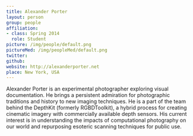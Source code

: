 ```yaml
---
title: Alexander Porter
layout: person
group: people
affiliation:
- class: Spring 2014
  role: Student
picture: /img/people/default.png 
pictureMed: /img/peopleMed/default.png 
twitter:
github:
website: http://alexanderporter.net
place: New York, USA
---
```

Alexander Porter is an experimental photographer exploring visual documentation. He brings a persistent admiration for photographic traditions and history to new imaging techniques. He is a part of the team behind the DepthKit (formerly RGBDToolkit), a hybrid process for creating cinematic imagery with commercially available depth sensors. His current interest is in understanding the impacts of computational photography on our world and repurposing esoteric scanning techniques for public use.